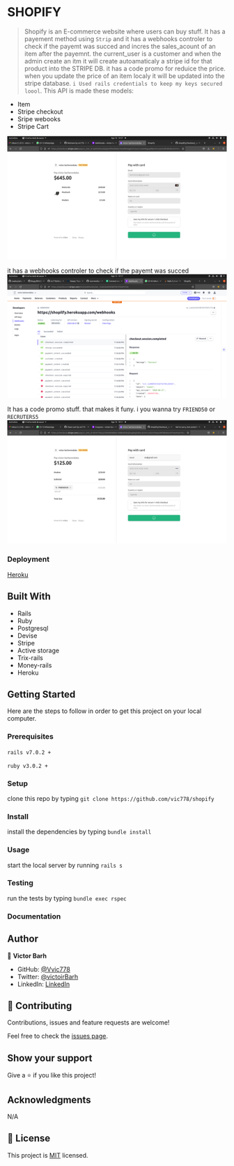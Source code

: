 # SHOPIFY

> Shopify is an E-commerce website where users can buy stuff. It has a payement method using `Strip` and it has a webhooks controler to check if the payemt was succed and incres the sales_acount of an item after the payemnt. the current_user is a customer and when the admin create an itm it will create autoamaticaly a stripe id for that product into the STRIPE DB. it has a code promo for reduice the price. when you update the price of an item localy it will be updated into the stripe database. `i Used rails credentials to keep my keys secured loool`. This API is made these models:

  - Item
  - Stripe checkout
  - Sripe webooks
  - Stripe Cart

![screen](app/assets/images/screen4.png)

it has a webhooks controler to check if the payemt was succed
![screen](app/assets/images/screen1.png)

It has a code promo stuff. that makes it funy. i you wanna try `FRIEND50` or `RECRUTERS5`
![screen](app/assets/images/screen2.png)

### Deployment
[Heroku]()
## Built With

- Rails
- Ruby 
- Postgresql
- Devise
- Stripe
- Active storage
- Trix-rails
- Money-rails
- Heroku

## Getting Started

Here are the steps to follow in order to get this project on your local computer.

### Prerequisites

`rails v7.0.2 +`

`ruby v3.0.2 +`

### Setup

clone this repo by typing `git clone https://github.com/vic778/shopify`

### Install

install the dependencies by typing `bundle install`

### Usage

start the local server by running `rails s`

### Testing

run the tests by typing `bundle exec rspec`


### Documentation


## Author

👤 **Victor Barh**

- GitHub: [@Vvic778](https://github.com/vic778)
- Twitter: [@victoirBarh](https://twitter.com/)
- LinkedIn: [LinkedIn](https://linkedin.com/in/victoir-barh)

## 🤝 Contributing

Contributions, issues and feature requests are welcome!

Feel free to check the [issues page](issues/).

## Show your support

Give a ⭐️ if you like this project!

## Acknowledgments

 N/A

## 📝 License

This project is [MIT](lic.url) licensed.
